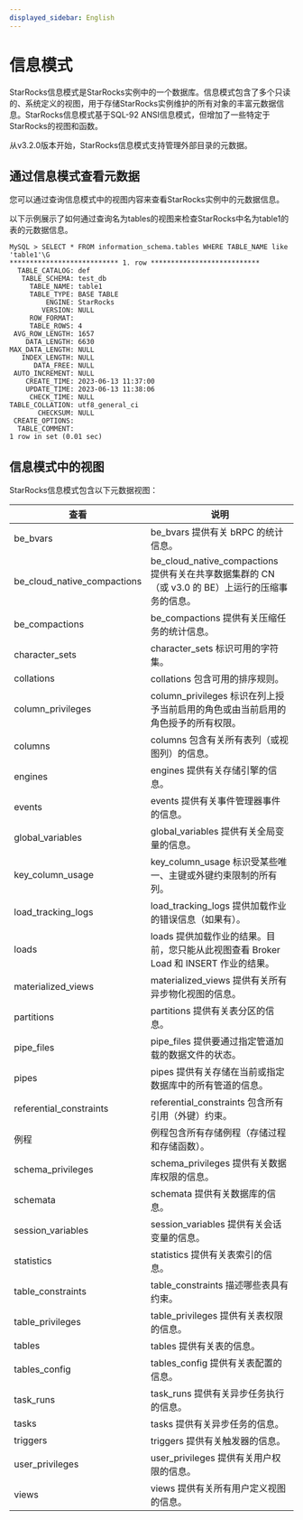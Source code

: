 ```yaml
---
displayed_sidebar: English
---
```


# 信息模式

StarRocks信息模式是StarRocks实例中的一个数据库。信息模式包含了多个只读的、系统定义的视图，用于存储StarRocks实例维护的所有对象的丰富元数据信息。StarRocks信息模式基于SQL-92 ANSI信息模式，但增加了一些特定于StarRocks的视图和函数。

从v3.2.0版本开始，StarRocks信息模式支持管理外部目录的元数据。

## 通过信息模式查看元数据

您可以通过查询信息模式中的视图内容来查看StarRocks实例中的元数据信息。

以下示例展示了如何通过查询名为tables的视图来检查StarRocks中名为table1的表的元数据信息。

```Plain
MySQL > SELECT * FROM information_schema.tables WHERE TABLE_NAME like 'table1'\G
*************************** 1. row ***************************
  TABLE_CATALOG: def
   TABLE_SCHEMA: test_db
     TABLE_NAME: table1
     TABLE_TYPE: BASE TABLE
         ENGINE: StarRocks
        VERSION: NULL
     ROW_FORMAT: 
     TABLE_ROWS: 4
 AVG_ROW_LENGTH: 1657
    DATA_LENGTH: 6630
MAX_DATA_LENGTH: NULL
   INDEX_LENGTH: NULL
      DATA_FREE: NULL
 AUTO_INCREMENT: NULL
    CREATE_TIME: 2023-06-13 11:37:00
    UPDATE_TIME: 2023-06-13 11:38:06
     CHECK_TIME: NULL
TABLE_COLLATION: utf8_general_ci
       CHECKSUM: NULL
 CREATE_OPTIONS: 
  TABLE_COMMENT: 
1 row in set (0.01 sec)
```

## 信息模式中的视图

StarRocks信息模式包含以下元数据视图：

|查看|说明|
|---|---|
|be_bvars|be_bvars 提供有关 bRPC 的统计信息。|
|be_cloud_native_compactions|be_cloud_native_compactions 提供有关在共享数据集群的 CN（或 v3.0 的 BE）上运行的压缩事务​​的信息。|
|be_compactions|be_compactions 提供有关压缩任务的统计信息。|
|character_sets|character_sets 标识可用的字符集。|
|collat​​ions|collat​​ions 包含可用的排序规则。|
|column_privileges|column_privileges 标识在列上授予当前启用的角色或由当前启用的角色授予的所有权限。|
|columns|columns 包含有关所有表列（或视图列）的信息。|
|engines|engines 提供有关存储引擎的信息。|
|events|events 提供有关事件管理器事件的信息。|
|global_variables|global_variables 提供有关全局变量的信息。|
|key_column_usage|key_column_usage 标识受某些唯一、主键或外键约束限制的所有列。|
|load_tracking_logs|load_tracking_logs 提供加载作业的错误信息（如果有）。|
|loads|loads 提供加载作业的结果。目前，您只能从此视图查看 Broker Load 和 INSERT 作业的结果。|
|materialized_views|materialized_views 提供有关所有异步物化视图的信息。|
|partitions|partitions 提供有关表分区的信息。|
|pipe_files|pipe_files 提供要通过指定管道加载的数据文件的状态。|
|pipes|pipes 提供有关存储在当前或指定数据库中的所有管道的信息。|
|referential_constraints|referential_constraints 包含所有引用（外键）约束。|
|例程|例程包含所有存储例程（存储过程和存储函数）。|
|schema_privileges|schema_privileges 提供有关数据库权限的信息。|
|schemata|schemata 提供有关数据库的信息。|
|session_variables|session_variables 提供有关会话变量的信息。|
|statistics|statistics 提供有关表索引的信息。|
|table_constraints|table_constraints 描述哪些表具有约束。|
|table_privileges|table_privileges 提供有关表权限的信息。|
|tables|tables 提供有关表的信息。|
|tables_config|tables_config 提供有关表配置的信息。|
|task_runs|task_runs 提供有关异步任务执行的信息。|
|tasks|tasks 提供有关异步任务的信息。|
|triggers|triggers 提供有关触发器的信息。|
|user_privileges|user_privileges 提供有关用户权限的信息。|
|views|views 提供有关所有用户定义视图的信息。|
